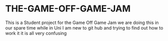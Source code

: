 # THE-GAME-OFF-GAME-JAM
This is a Student project for the Game Off Game Jam 
we are doing this in our spare time while in Uni
I am new to git hub and trying to find out how to work it
it is all very confusing 
